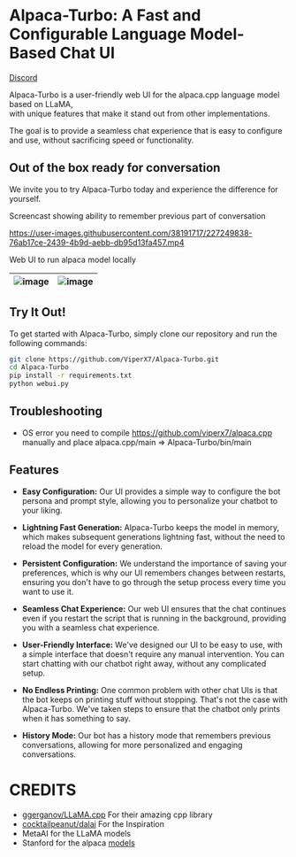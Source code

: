 # Alpaca-Turbo: A Fast and Configurable Language Model-Based Chat UI

[Discord](https://discord.gg/FEc4sn7U)

Alpaca-Turbo is a user-friendly web UI for the alpaca.cpp language model based on LLaMA,  
with unique features that make it stand out from other implementations.

The goal is to provide a seamless chat experience that is easy to configure and use, without sacrificing speed or
functionality.

## Out of the box ready for conversation

We invite you to try Alpaca-Turbo today and experience the difference for yourself.

Screencast showing ability to remember previous part of conversation

https://user-images.githubusercontent.com/38191717/227249838-76ab17ce-2439-4b9d-aebb-db95d13fa457.mp4

Web UI to run alpaca model locally

| ![image](https://user-images.githubusercontent.com/38191717/227250115-165240e7-1e71-4f7b-afe4-ec0691a68466.png) | ![image](https://user-images.githubusercontent.com/38191717/227250289-6f4c0697-4367-4bce-a9a1-94e47433717a.png) |
|-----------------------------------------------------------------------------------------------------------------|-----------------------------------------------------------------------------------------------------------------|

## Try It Out!

To get started with Alpaca-Turbo, simply clone our repository and run the following commands:

```bash
git clone https://github.com/ViperX7/Alpaca-Turbo.git
cd Alpaca-Turbo
pip install -r requirements.txt
python webui.py
```

## Troubleshooting

- OS error
  you need to compile https://github.com/viperx7/alpaca.cpp
  manually and place alpaca.cpp/main => Alpaca-Turbo/bin/main

## Features

- **Easy Configuration:** Our UI provides a simple way to configure the bot persona and prompt style, allowing you to
  personalize your chatbot to your liking.

- **Lightning Fast Generation:** Alpaca-Turbo keeps the model in memory, which makes subsequent generations lightning
  fast, without the need to reload the model for every generation.

- **Persistent Configuration:** We understand the importance of saving your preferences, which is why our UI remembers
  changes between restarts, ensuring you don't have to go through the setup process every time you want to use it.

- **Seamless Chat Experience:** Our web UI ensures that the chat continues even if you restart the script that is
  running in the background, providing you with a seamless chat experience.

- **User-Friendly Interface:** We've designed our UI to be easy to use, with a simple interface that doesn't require any
  manual intervention. You can start chatting with our chatbot right away, without any complicated setup.

- **No Endless Printing:** One common problem with other chat UIs is that the bot keeps on printing stuff without
  stopping. That's not the case with Alpaca-Turbo. We've taken steps to ensure that the chatbot only prints when it has
  something to say.

- **History Mode:** Our bot has a history mode that remembers previous conversations, allowing for more personalized and
  engaging conversations.

# CREDITS

- [ggerganov/LLaMA.cpp](https//github.com/ggerganov/LLaMA.cpp) For their amazing cpp library
- [cocktailpeanut/dalai](https://github.com/cocktailpeanut/dalai) For the Inspiration
- MetaAI for the LLaMA models
- Stanford for the alpaca [models](https://github.com/tatsu-lab/stanford_alpaca) 






